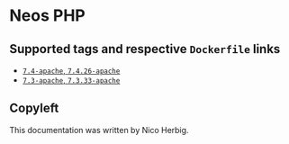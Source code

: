 # Neos PHP

## Supported tags and respective `Dockerfile` links

 * [`7.4-apache`, `7.4.26-apache`](https://github.com/nicoherbigio/docker-neos-php/blob/master/7.4/debian/apache/default/Dockerfile)
 * [`7.3-apache`, `7.3.33-apache`](https://github.com/nicoherbigio/docker-neos-php/blob/master/7.3/debian/apache/default/Dockerfile)

## Copyleft

This documentation was written by Nico Herbig.
